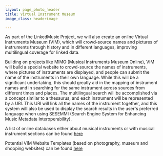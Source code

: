 ```yaml
---
layout: page_photo_header
title: Virtual Instrument Museum
image_class: headerimage

---
```


As part of the LinkedMusic Project, we will also create an online Virtual Instruments Museum (VIM), which will crowd-source names and pictures of instruments through history and in different languages, improving multilingual coverage for linked data.

Building on projects like MIMO (Musical Instruments Museum Online), VIM will build a special website to crowd-source the names of instruments, where pictures of instruments are displayed, and people can submit the name of the instruments in their own language. While this will be a significant undertaking, this should greatly aid in the mapping of instrument names and in searching for the same instrument across sources from different times and places. The multilingual search will be accomplished via a concept similar to a thesaurus, and each instrument will be represented by a URI. This URI will link all the names of the instrument together, and this system will also be used to display the search results in the user's preferred language when using SESEMMI (Search Engine System for Enhancing Music Metadata Interoperability).

A list of online databases either about musical instruments or with musical instrument sections can be found [here](https://linkedmusic.ca/omid/)

Potential VIM Website Templates (based on photography, museum and shopping websites) can be found [here](https://linkedmusic.ca/pdfs/VIM-Potential-Templates.pdf)
